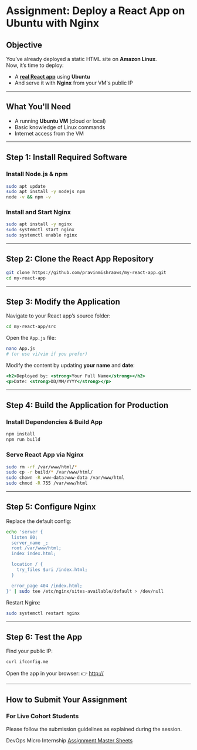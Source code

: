# Assignment: Deploy a React App on Ubuntu with Nginx

## Objective
You’ve already deployed a static HTML site on **Amazon Linux**.  
Now, it’s time to deploy:

- A **[real React app](https://github.com/pravinmishraaws/my-react-app)** using **Ubuntu**
- And serve it with **Nginx** from your VM's public IP

---

## What You'll Need
- A running **Ubuntu VM** (cloud or local)  
- Basic knowledge of Linux commands  
- Internet access from the VM  

---

## Step 1: Install Required Software

### Install Node.js & npm
```bash
sudo apt update
sudo apt install -y nodejs npm
node -v && npm -v
````

### Install and Start Nginx

```bash
sudo apt install -y nginx
sudo systemctl start nginx
sudo systemctl enable nginx
```

---

## Step 2: Clone the React App Repository

```bash
git clone https://github.com/pravinmishraaws/my-react-app.git
cd my-react-app
```

---

## Step 3: Modify the Application

Navigate to your React app’s source folder:

```bash
cd my-react-app/src
```

Open the `App.js` file:

```bash
nano App.js
# (or use vi/vim if you prefer)
```

Modify the content by updating **your name** and **date**:

```jsx
<h2>Deployed by: <strong>Your Full Name</strong></h2>
<p>Date: <strong>DD/MM/YYYY</strong></p>
```

---

## Step 4: Build the Application for Production

### Install Dependencies & Build App

```bash
npm install
npm run build
```

### Serve React App via Nginx

```bash
sudo rm -rf /var/www/html/*
sudo cp -r build/* /var/www/html/
sudo chown -R www-data:www-data /var/www/html
sudo chmod -R 755 /var/www/html
```

---

## Step 5: Configure Nginx

Replace the default config:

```bash
echo 'server {
  listen 80;
  server_name _;
  root /var/www/html;
  index index.html;

  location / {
    try_files $uri /index.html;
  }

  error_page 404 /index.html;
}' | sudo tee /etc/nginx/sites-available/default > /dev/null
```

Restart Nginx:

```bash
sudo systemctl restart nginx
```

---

## Step 6: Test the App

Find your public IP:

```bash
curl ifconfig.me
```

Open the app in your browser:
👉 [http://<your-public-ip>](http://<your-public-ip>)

---

## How to Submit Your Assignment

### For Live Cohort Students

Please follow the submission guidelines as explained during the session.

DevOps Micro Internship [Assignment Master Sheets](https://docs.google.com/spreadsheets/d/1HnlenHEjytvLJMy84bBF-5B1RABaY_BjbfwCj-qnvHM/edit)


